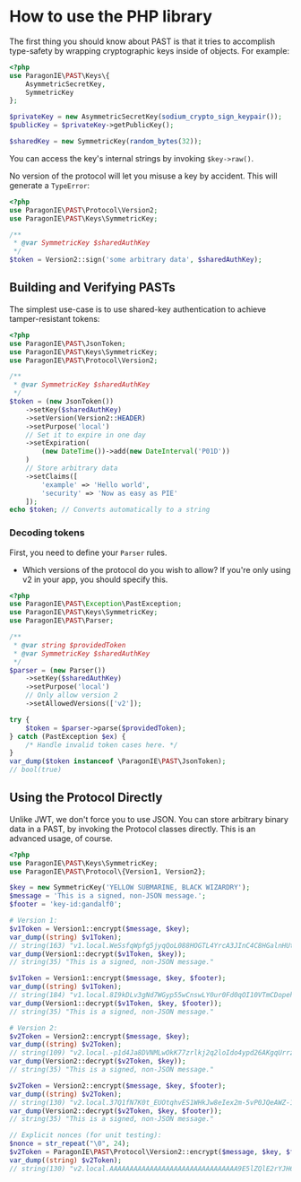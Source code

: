 # How to use the PHP library

The first thing you should know about PAST is that it tries to accomplish
type-safety by wrapping cryptographic keys inside of objects. For example:

```php
<?php
use ParagonIE\PAST\Keys\{
    AsymmetricSecretKey,
    SymmetricKey    
};

$privateKey = new AsymmetricSecretKey(sodium_crypto_sign_keypair());
$publicKey = $privateKey->getPublicKey();

$sharedKey = new SymmetricKey(random_bytes(32));
```

You can access the key's internal strings by invoking `$key->raw()`. 

No version of the protocol will let you misuse a key by accident.
This will generate a `TypeError`:

```php
<?php
use ParagonIE\PAST\Protocol\Version2;
use ParagonIE\PAST\Keys\SymmetricKey;

/**
 * @var SymmetricKey $sharedAuthKey
 */
$token = Version2::sign('some arbitrary data', $sharedAuthKey);
```

## Building and Verifying PASTs

The simplest use-case is to use shared-key authentication
to achieve tamper-resistant tokens:

```php
<?php
use ParagonIE\PAST\JsonToken;
use ParagonIE\PAST\Keys\SymmetricKey;
use ParagonIE\PAST\Protocol\Version2;

/**
 * @var SymmetricKey $sharedAuthKey
 */
$token = (new JsonToken())
    ->setKey($sharedAuthKey)
    ->setVersion(Version2::HEADER)
    ->setPurpose('local')
    // Set it to expire in one day
    ->setExpiration(
        (new DateTime())->add(new DateInterval('P01D'))
    )
    // Store arbitrary data
    ->setClaims([
        'example' => 'Hello world',
        'security' => 'Now as easy as PIE'
    ]);
echo $token; // Converts automatically to a string
```

### Decoding tokens

First, you need to define your `Parser` rules.

* Which versions of the protocol do you wish to allow? If you're only
  using v2 in your app, you should specify this.

```php
<?php
use ParagonIE\PAST\Exception\PastException;
use ParagonIE\PAST\Keys\SymmetricKey;
use ParagonIE\PAST\Parser;

/**
 * @var string $providedToken
 * @var SymmetricKey $sharedAuthKey
 */
$parser = (new Parser())
    ->setKey($sharedAuthKey)
    ->setPurpose('local')
    // Only allow version 2
    ->setAllowedVersions(['v2']);

try {
    $token = $parser->parse($providedToken);
} catch (PastException $ex) {
    /* Handle invalid token cases here. */
}
var_dump($token instanceof \ParagonIE\PAST\JsonToken);
// bool(true)
```

## Using the Protocol Directly

Unlike JWT, we don't force you to use JSON. You can store arbitrary binary
data in a PAST, by invoking the Protocol classes directly. This is an advanced
usage, of course.

```php
<?php
use ParagonIE\PAST\Keys\SymmetricKey;
use ParagonIE\PAST\Protocol\{Version1, Version2};

$key = new SymmetricKey('YELLOW SUBMARINE, BLACK WIZARDRY');
$message = 'This is a signed, non-JSON message.';
$footer = 'key-id:gandalf0';

# Version 1:
$v1Token = Version1::encrypt($message, $key);
var_dump((string) $v1Token);
// string(163) "v1.local.WeSsfqWpfg5jyqQoL088HOGTL4YrcA3JInC4C8HGalnHUtQfdV1YjT8HGgZJbKS4tlXFoA0Z8zifikuTAbZDVI1Psr7LbQL5IXoFgLwsH8Map0iy1WedX-RgfpGZAyQsY03kVLmmW6J2-S4I4FC0821rOQ"
var_dump(Version1::decrypt($v1Token, $key));
// string(35) "This is a signed, non-JSON message."

$v1Token = Version1::encrypt($message, $key, $footer);
var_dump((string) $v1Token);
// string(184) "v1.local.8I9kDLv3gNd7WGyp55wCnswLY0ur0Fd0qOI10VTmCDopehilRF_qejheQFSxyb0nu5Jkc45RmCnMbkcHSqEBYwqPMFnE2N94lbKsR8jtRFD6MgYOebPZAKrhlnLsZz_G7gD88ntX7OgXDAxbcrnKKZPeeQ.a2V5LWlkOmdhbmRhbGYw"
var_dump(Version1::decrypt($v1Token, $key, $footer));
// string(35) "This is a signed, non-JSON message."

# Version 2:
$v2Token = Version2::encrypt($message, $key);
var_dump((string) $v2Token);
// string(109) "v2.local.-p1d4Ja8DVNMLwOkK77zrlkj2q2loIdo4ypd26AKgqUrrzei4LwAeGXF3ivpTrluSMEBLf04F8mSFO00tU_FOgCLHWTGz_3oYF67"
var_dump(Version2::decrypt($v2Token, $key));
// string(35) "This is a signed, non-JSON message."

$v2Token = Version2::encrypt($message, $key, $footer);
var_dump((string) $v2Token);
// string(130) "v2.local.37Q1fN7K0t_EUOtqhvES1WHkJw8eIex2m-5vP0JQeAWZ-1gMBPm6GMFVSnGIq0zK2eApeHSoxyj1bymI8OOjpFD8NkqheUuY0QSJ.a2V5LWlkOmdhbmRhbGYw"
var_dump(Version2::decrypt($v2Token, $key, $footer));
// string(35) "This is a signed, non-JSON message."

// Explicit nonces (for unit testing):
$nonce = str_repeat("\0", 24);
$v2Token = ParagonIE\PAST\Protocol\Version2::encrypt($message, $key, $footer, $nonce);
var_dump((string) $v2Token);
// string(130) "v2.local.AAAAAAAAAAAAAAAAAAAAAAAAAAAAAAAA9E5lZQlE2rYJH6S-N1z-jnKpXy1hd6BDNEnjProJ6HFZPY_6AtK3ldQrOzHvVZzqiqK2.a2V5LWlkOmdhbmRhbGYw"
```
